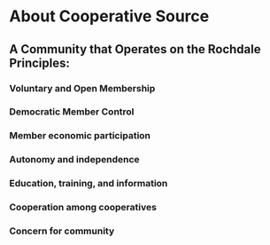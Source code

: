 # About Cooperative Source

## A Community that Operates on the Rochdale Principles:

### Voluntary and Open Membership
### Democratic Member Control
### Member economic participation
### Autonomy and independence
### Education, training, and information
### Cooperation among cooperatives
### Concern for community
